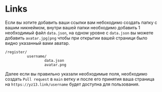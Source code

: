 # Links

Если вы хотите добавить ваши ссылки вам небоходимо создать папку с вашим никнеймом, внутри вашей папки необходимо добавить 1 необходимый файл `data.json`, на одном уровне с `data.json` вы можете добавить `avatar.jpg|png` чтобы при открытии вашей страници было видно указанный вами аватар.
```
/register/
          username/
                  data.json
                  avatar.png
```

Далее если вы правильно указали необходимые поля, необходимо создать `Pull request` в `main` ветку и после его принятия ваша страница на `https://yz13.link/username` будет доступна для пользования.
